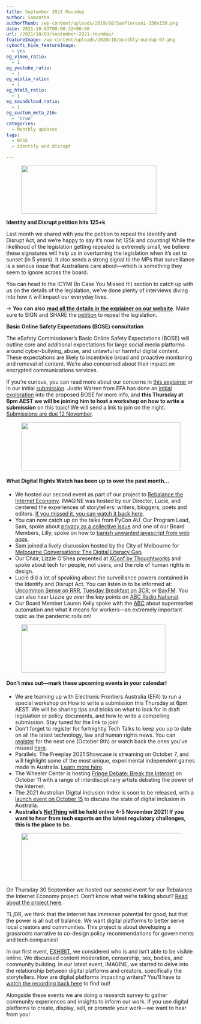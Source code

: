 ```yaml
---
title: September 2021 Roundup
author: Samantha
authorThumb: /wp-content/uploads/2019/08/SamFloreani-150x150.png
date: 2021-10-03T00:00:32+00:00
url: /2021/10/03/september-2021-roundup/
featureImage: /wp-content/uploads/2020/10/monthlyroundup-07.png
cybocfi_hide_featureImage:
  - yes
eg_vimeo_ratio:
  - 1
eg_youtube_ratio:
  - 1
eg_wistia_ratio:
  - 1
eg_html5_ratio:
  - 1
eg_soundcloud_ratio:
  - 1
eg_custom_meta_216:
  - 'true'
categories:
  - Monthly updates
tags:
  - BOSE
  - identify and disrupt

---
```

<div class="wp-block-image">
  <figure class="aligncenter size-large is-resized"><img loading="lazy" decoding="async" src="/wp-content/uploads/2020/10/Email_headers_highres-04-1024x366.png" alt="" class="wp-image-7295" width="360" height="128" srcset="/wp-content/uploads/2020/10/Email_headers_highres-04-1024x366.png 1024w, /wp-content/uploads/2020/10/Email_headers_highres-04-300x107.png 300w, /wp-content/uploads/2020/10/Email_headers_highres-04-768x275.png 768w, /wp-content/uploads/2020/10/Email_headers_highres-04.png 1168w" sizes="(max-width: 360px) 100vw, 360px" /></figure>
</div>

**Identity and Disrupt petition hits 125+k**

Last month we shared with you the petition to repeal the Identify and Disrupt Act, and we’re happy to say it’s now hit 125k and counting! While the likelihood of the legislation getting repealed is extremely small, we believe these signatures will help us in overturning the legislation when it’s set to sunset (in 5 years). It also sends a strong signal to the MPs that surveillance is a serious issue that Australians care about—which is something they seem to ignore across the board.

You can head to the ICYMI (In Case You Missed It!) section to catch up with us on the details of the legislation, we’ve done plenty of interviews diving into how it will impact our everyday lives.

→ **You can also** [**read all the details in the explainer on our website**][1]. Make sure to SIGN and SHARE the [petition][2] to repeal the legislation.

**Basic Online Safety Expectations (BOSE) consultation**

The eSafety Commissioner’s Basic Online Safety Expectations (BOSE) will outline core and additional expectations for large social media platforms around cyber-bullying, abuse, and unlawful or harmful digital content. These expectations are likely to incentivise broad and proactive monitoring and removal of content. We’re also concerned about their impact on encrypted communications services.

If you’re curious, you can read more about our concerns in [this explainer][3] or in our initial [submission][4]. Justin Warren from EFA has done an [initial exploration][5] into the proposed BOSE for more info, and **this Thursday at 6pm AEST** **we will be joining him to host a workshop on how to write a submission** on this topic! We will send a link to join on the night. [Submissions are due 12 November][6].

<div class="wp-block-image">
  <figure class="aligncenter size-large is-resized"><img loading="lazy" decoding="async" src="/wp-content/uploads/2020/10/Email_headers_highres-01-1024x310.png" alt="" class="wp-image-7296" width="424" height="128" srcset="/wp-content/uploads/2020/10/Email_headers_highres-01-1024x310.png 1024w, /wp-content/uploads/2020/10/Email_headers_highres-01-300x91.png 300w, /wp-content/uploads/2020/10/Email_headers_highres-01-768x233.png 768w, /wp-content/uploads/2020/10/Email_headers_highres-01.png 1376w" sizes="(max-width: 424px) 100vw, 424px" /></figure>
</div>

#### **What Digital Rights Watch has been up to over the past month&#8230;**

  * We hosted our second event as part of our project to [Rebalance the Internet Economy][7]. IMAGINE was hosted by our Director, Lucie, and centered the experiences of storytellers: writers, bloggers, poets and editors. [If you missed it, you can watch it back here][8].
  * You can now catch up on the talks from PyCon AU. Our Program Lead, Sam, spoke about [privacy as a collective issue][9] and one of our Board Members, Lilly, spoke on how to [banish unwanted javascript from web apps][10].
  * Sam joined a lively discussion hosted by the City of Melbourne for [Melbourne Conversations: The Digital Literacy Gap][11].
  * Our Chair, Lizzie O’Shea presented at [XConf by Thoughtworks][12] and spoke about tech for people, not users, and the role of human rights in design.
  * Lucie did a lot of speaking about the surveillance powers contained in the Identify and Disrupt Act. You can listen in to be informed at: [Uncommon Sense on RRR][13], [Tuesday Breakfast on 3CR][14], or [BayFM][15]. You can also hear Lizzie go over the key points on [ABC Radio National][16].
  * Our Board Member Lauren Kelly spoke with the [ABC][17] about supermarket automation and what it means for workers—an extremely important topic as the pandemic rolls on!

<div class="wp-block-image">
  <figure class="aligncenter size-large is-resized"><img loading="lazy" decoding="async" src="/wp-content/uploads/2020/09/Email_headers_highres-06-1024x342.png" alt="" class="wp-image-7275" width="384" height="128" srcset="/wp-content/uploads/2020/09/Email_headers_highres-06-1024x342.png 1024w, /wp-content/uploads/2020/09/Email_headers_highres-06-300x100.png 300w, /wp-content/uploads/2020/09/Email_headers_highres-06-768x257.png 768w, /wp-content/uploads/2020/09/Email_headers_highres-06.png 1250w" sizes="(max-width: 384px) 100vw, 384px" /></figure>
</div>

#### **Don’t miss out—mark these upcoming events in your calendar!**

  * We are teaming up with Electronic Frontiers Australia (EFA) to run a special workshop on How to write a submission this Thursday at 6pm AEST. We will be sharing tips and tricks on what to look for in draft legislation or policy documents, and how to write a compelling submission. Stay tuned for the link to join!
  * Don’t forget to register for fortnightly Tech Talks to keep you up to date on all the latest technology, law and human rights news. You can [register][18] for the next one (October 8th) or watch back the ones you’ve missed [here][19].
  * Parallels: The Freeplay 2021 Showcase is streaming on October 7, and will highlight some of the most unique, experimental independent games made in Australia. [Learn more here][20]. 
  * The Wheeler Center is hosting [Fringe Debate: Break the Internet][21] on October 11 with a range of interdisciplinary artists debating the power of the internet.  
  * The 2021 Australian Digital Inclusion Index is soon to be released, with a [launch event on October 15][22] to discuss the state of digital inclusion in Australia. 
  * **Australia’s [NetThing][23] will be held online 4-5 November 2021! If you want to hear from tech experts on the latest regulatory challenges, this is the place to be.**

<div class="wp-block-image">
  <figure class="aligncenter size-large is-resized"><img loading="lazy" decoding="async" src="/wp-content/uploads/2020/09/Email_headers_highres-03-1024x171.png" alt="" class="wp-image-7272" width="758" height="128" srcset="/wp-content/uploads/2020/09/Email_headers_highres-03-1024x171.png 1024w, /wp-content/uploads/2020/09/Email_headers_highres-03-300x50.png 300w, /wp-content/uploads/2020/09/Email_headers_highres-03-2048x342.png 2048w" sizes="(max-width: 758px) 100vw, 758px" /></figure>
</div>

On Thursday 30 September we hosted our second event for our Rebalance the Internet Economy project. Don’t know what we’re talking about? [Read about the project here][24].

TL;DR, we think that the internet has immense potential for good, but that the power is all out of balance. We want digital platforms to better serve local creators and communities. This project is about developing a grassroots narrative to co-design policy recommendations for governments and tech companies!

In our first event, [EXHIBIT][25], we considered who is and isn’t able to be visible online. We discussed content moderation, censorship, sex, bodies, and community building. In our latest event, IMAGINE, we started to delve into the relationship between digital platforms and creators, specifically the storytellers. How are digital platforms impacting writers? You’ll have to [watch the recording back here][26] to find out!

Alongside these events we are doing a research survey to gather community experiences and insights to inform our work. If you use digital platforms to create, display, sell, or promote your work—we want to hear from you!

 [1]: https://u1584542.ct.sendgrid.net/ss/c/CMxF4nARlf6wAFa1PSfv0mmZ9RIuK0LyVv5J0Wo3jtI5ZEh3mY6GTWM-pZE8svpZIeHBrLnvIkk0Qk0Z2cbBMhovIMrOnAa9nR1e6b7N0wSDWibpAeMmUsRfFC_btkaERaVfa3V9WanEWt3T55YxOi1VLuQlAJAeZMVkcXj_a84SbIWnTJJI02Sz1TwhqzL231gHe89sUyCqK-yLDzSmmXg-CsV978XnOVxglUQyBseT17q13BV1qTDZWKpXekxoiyl51MgCRD1WJ19X41yzt1wY-HeEFeleqgrTmD4MkzDgVtVshz0b1T70oXv9HPupmhK1AvqypgUUgN6T9UW8lecPPnOeWoHUCE9ahSVACYcwvvGPiKAti5zhNsmX6l1J3mBaMriYHyCIG58Fn-NA9g/3fw/68Ot9N5sS82dgwGI45C1mQ/h0/js2XoHKT6Y-3cygq7MPSYoaFM2PnKkWeatoFQENkBLY
 [2]: https://u1584542.ct.sendgrid.net/ss/c/tTBUZwcBH_2q13Ow12s-jZ2h-gZo4dt2A0iVNlolBRzg0RCeDkaPbBIRLKDfNSxLIso-8YH-0KYvgW8t2xykNKnfhlOGcxCQ8cumpHd8xKo50B5xyPum-AKZqsbOpgd-jpH7AHZ7Tujj-i3e-4H5v581kT3BxAE3W2xrt3Yw0GTFRdEdB4rhy0_nc5bUHOX34F9E82gEwQsFOpcZjbgoEPCxjjhfxqVS34wemM0kSHfyhoq4mEtiiPka3D4jLNEB1JKESymBajwEMhoWVXWhA8vByxKVbsBV8U8Q-oX2gby289RI0sq2CHd-qBBOcxIkEUd4-fAbNIEW9al9ADhHNyb24f1lL8G6xM6kdU8FizwxbroOULfQdFQ-ruLGoJ55/3fw/68Ot9N5sS82dgwGI45C1mQ/h1/4ZpX_wd13WhrhR5mnulqvrMlaBLWoGrlxUdDa-J-tow
 [3]: https://u1584542.ct.sendgrid.net/ss/c/CMxF4nARlf6wAFa1PSfv0mmZ9RIuK0LyVv5J0Wo3jtLPXabnO7pZHM0rPPHVmfVok7BjJVqjFsnj57h8bo8V_K7viZDIjZvEVHlSuRwg82_yhD9BIPFoxXw9VJcoPnKTyFeyvsVYqtxAfzJT8rBG0CMSvE0bLdFGO3gbloTQiBZ5xs-f2gkXpPPIMJ6R5wJhR3axjhI0tGAd71jHrNZkvyPAsy0ub-vKHZhv8q7HdnZXtdIzEaI2Lv52KSJXGb8k5pkHFv9MjdLpxqwPZL5Co6X9bG7kmpEhmjQyxElOQlTw-KTvsILd3eKnBapge_w05xdb6MLwoLn_8zwyLaqRdZ4jMoSnAo6OePVM12Zlb-Rl-yGqPm2vzkMbcjcgf0SA/3fw/68Ot9N5sS82dgwGI45C1mQ/h2/YcnnoYiDoUlx1tgFPV02rI0PufnNdjDRvOa8ZzOFiw4
 [4]: https://u1584542.ct.sendgrid.net/ss/c/CMxF4nARlf6wAFa1PSfv0mmZ9RIuK0LyVv5J0Wo3jtLPXabnO7pZHM0rPPHVmfVo8jokC5nFEEUacXPWEAWPrWQgsCtuttyKUrv5gP402ywSzBCR9_zEOyGPjUz56cxizTRIMq4gD6NRDHRpvSZoh2OA5YX0iWqkBQVaGkwke7GXRXmPu8XXOan974lC_zdIMabCLaWW39Q7y-rwzzk1bg3Z40CcwCFeyYJsKa5X1sxorNg_cC7HcWrgrbhxgCNZiyeEC-8HbrqegkQsFlHipMZeLnvxPkKCg-iRs5SLaULKBhWwLqIX9vY9nZxM8kffGXgvf22OxXQyY-QhHQP3IWexiWaCGIFETc8QH0eG7_1ZPIKLhR5NaF2K6r-ENA-j/3fw/68Ot9N5sS82dgwGI45C1mQ/h3/YZZe3RQO8305hRyhvtjOE_uTjGOBA_Pb64tP2aGpg04
 [5]: https://u1584542.ct.sendgrid.net/ss/c/atcYNHk4Eh2YdGnwBh-YDH6PdBFlzhhP0zp0lyf7OcIoi53S4UtezRH3WV6SVzmIkI6fTUlncfjc35GCqZPt2-HtHVxGK_m0eF3oELdgM4S8basKHVwtGwYmKdQUx-ZuYdOWmTAkc9Vg3FaQmq-fW_Oxm5zUCF4XQ9xqcw0IAB1_s-VNTvIlBJbOsh2mLhwGs-vlKvRn4Ya8FMPnenI30yfBVRDqOTrdgwcftHWXNIqIFiO6-zfoNR00v-mkM-r9d0eh8OTDJKSUK1qV6ElfGxWuJW1oQ3Cbfbr-YjUH1RDcKtTRyEhSpVwswdIDiSeY/3fw/68Ot9N5sS82dgwGI45C1mQ/h4/x28cXwtVYVaB-G-HbdF4gE-fc8BmGtWWAsMwqS9XlZ0
 [6]: https://u1584542.ct.sendgrid.net/ss/c/atcYNHk4Eh2YdGnwBh-YDHHVhY_WYZr0unFUrior1hawU3DWNe7nLIodD10jnwzA0PV_jqxIxx33PfqNumXA9i7DirCHNiBV9ihESTd5IizGidNbYawHFknhgc7Sel4FexUyIR9pEa0I5AzWdtvtaAScDog5rnKVULBoejtYTootz6eWKj6Ld0pLppZwNg3wpB5eCIaxH5idjctKmaaBeL9omB6Pg1JgsE2xVobPhU06qMp3PYy7QlCnyEpl6COyV7ACQlmYtzpQGi7wpLUOONTNCTZy9havOFHlE020LeAH-dUuqorbpXhWA9-mGWlniejatLFOM05PZWwHwo-cDygzniwylSwzbpcFIh-2gSYMQXPHz7fU13EPoHbj4sXIbgtNakytiaIDi7jeLAnlbM62zasUNU8RAneAxOQ_Eht91SFwONxukQYXC8t_hz5Rl5BIKYkK8rEzEueOXOOuow/3fw/68Ot9N5sS82dgwGI45C1mQ/h5/HTuuaXiGy9lZpa02vE3TF7t9YHBLgrAG1YmRNIFgkjE
 [7]: https://u1584542.ct.sendgrid.net/ss/c/CMxF4nARlf6wAFa1PSfv0mmZ9RIuK0LyVv5J0Wo3jtLpq9NXpU4Up6Pdd5bDYjWyGIbJGB9pfjiguLhdejrgs8iMgwSY4SQEhENanyeTXf_d5eBUnOJbrcbC5IvY3JaaSj1_-o6BSTjbSqVLj-CMF_Sik1HG3tnNN_ODHgCodMOmmIpJkbuZHiNytdXHElgnL3U8u5WJFLXkinqZT3F_hmIuWfWrmfIQ6r-Ag0nWM3zqy8Fi9bQLqzGrVDndjgzGmGgoEIpLBmyh0SBbYCbPORtg_mghZdudDU4HNnollgOxsTl7tbJy_OCvpxIExbheP80vU7THudY1h0RtXZkUsw/3fw/68Ot9N5sS82dgwGI45C1mQ/h6/BKlfKZ8xqXzaYGdD31ghvNg4nTsOOTRLbB25jmAraPE
 [8]: https://u1584542.ct.sendgrid.net/ss/c/4grRNGhJR1QUZSykB5vV4Ue5ZwEPVEKdIcOsXcCs-JcNEJF1QJBIMXEd5v9EY-6ybEMOZwnqZUdgEabOiENWx32oiZp6HxgPpXKjjeyLn07Hv9FA-9yReEnpLliWqoYj-PjBXUZ_b_zI59YlR1p2p0IKwiXilB3vANgDq2ZTLv7M5eH7OQKr3aUlHyaTIdg7zia_pXe_LKBOkd06D-T3-AiC06AQldqIaufroIxqo_xOhmfzVM9nsd3PkaQVs3t_S5YIDpUTdUom8ZsC-aMF5ELn2QMV1pjkcmZiX-bP48oVYLtpT3ARQAujhl7N2yAm1x7eYJSl1Y6O9lrPSwxE_g/3fw/68Ot9N5sS82dgwGI45C1mQ/h7/JGCYlwYkVMy00-i2cy5UxVRs-fwB-18BQzGORGuhztI
 [9]: https://u1584542.ct.sendgrid.net/ss/c/atcYNHk4Eh2YdGnwBh-YDOJPR4Z5lDybbWIPhQSOR8GNVHrPx6c1KEFELCrZfrhV-uiHBCi5disS6BaMv9dh3u6FIJeOyr52pCm7Nz6dsaTWGDEYgDgpq5kK35RSeR6_0upNlY_58Za_EF-5QqjXyiEMMACz6ojXXQhk1GepbmyIFYC5YmRfdh1hrnIAgkN2UvB0l-ZYaBvHImF2_nauK7s6-ryTBzz2oKp-uuSBmsu9HXYoDX-ToN3RDp_3OAueFUgPgvEFAVBY7kFnU-DNJY69o19WpCeyT3fRY7y1GdLuyO3GuemXiTNYGyFir46AG7BB_Mw5EmCFO1qm8TQhM2YCRt5dkWWsddPXIVAnu9l2k2wpnyQU_tlb6G8SKbJTgdJnzFYATNDzObrVqWOA9w/3fw/68Ot9N5sS82dgwGI45C1mQ/h8/95x85F8hQBTo5C5fA4iRfNgdv_hoAY7zHRZEqfs0xG0
 [10]: https://u1584542.ct.sendgrid.net/ss/c/atcYNHk4Eh2YdGnwBh-YDOJPR4Z5lDybbWIPhQSOR8EUDjRo9f9h9ULnlveT8OFeYBlUG8ZjVdLdimTVJTFzqLougzmm7kszgqGFpbTpG77XjWB7Y5LgE4rVA1qKKJhSbslLmxOBh284LKDRZXXOm_x5kShgVoIv5IANnJHxJn5cVXypKpm0ejIG8sNwNaezQG6bDVogrHynT7Vu1ZRdLNsGb90rvWhEl0Rc_ejfi7xQxzaeMzy6jH1v_-upRxDcDHUTrxhGAd_cbG-qqAUndkwJtqPLZ9Urj7P3YvDLimVGa68jlHmKyoP3op19JJNW-Fd7un3peeqdId_-bDtLEGNxXEHoDa1R5QeX3UoU2JKDVHdRE2tjcNnwzEkLr2hbdHiRgmg1hpdMLH8gD5P8Gw/3fw/68Ot9N5sS82dgwGI45C1mQ/h9/d72cqIAetaNHQOWuVBS_yjE6CHoNg4oRGfxMFx7gDLI
 [11]: https://u1584542.ct.sendgrid.net/ss/c/atcYNHk4Eh2YdGnwBh-YDOJPR4Z5lDybbWIPhQSOR8HGMhXmQPfAqVYFHF6iqfetanWmD6g_eQI-wvqNrnETEwC-BCyi1gjqugxX-TQV4khxqjCXk4rcEx2KOTcqR5Eewus-H_BlZwSycDjEyuFfVCb1byEb5BH0XJx9ReXCWrkeQNmqWqnzELZUuhZJQUL-9MGbHyWKuz4Lg-x5b_aU9sL8jaIdkwq_eB2hTcVvm_7N9ENo981bRmal201h5SPF3nZOixAogwBl8fbcyHGwvVYHPWGYWK7xzNNH-WO_vdzmz3g28nFNcIUItgVtmKqQbjKUGI1G14QH2kTYyzZe_w/3fw/68Ot9N5sS82dgwGI45C1mQ/h10/tRSbq_T56L6NmBvhjDsdzC8_tbZWwGztdEHiJD81tZ0
 [12]: https://u1584542.ct.sendgrid.net/ss/c/atcYNHk4Eh2YdGnwBh-YDD2NF2omKSbil6IGCyblSLsjWsp0ESqIm9QcTswdTiPbmBYvXB-MwQ0zJOIJu0AM8jX8Z1WALLZnsr-oWi9ziXfyyJsVTEPBAPY97nUWI_4BulIVwEiQkx3KQzoA_DNE4fUcV5TCCyI9akmT5eRVJSrd_IUWfQsa2EYCNC_kt1T1k3BzD8b-axOUuDLszVMydJq6wf_7vBvuWUZOo0C8EJafUSuFlfZNlqpqq68n8jexuj8IzXTBZ3n7q3S-Xxx8IhhZNNhpZREi05T9X35rRzQZeveU-DUuEzAodh4fBQth2YBvbo2OLmMh3GJoSflXUA/3fw/68Ot9N5sS82dgwGI45C1mQ/h11/tbC73zCY6jyRvd-I_mx9jCd3QqsgkhPjQ1Ft2DI8LNU
 [13]: https://u1584542.ct.sendgrid.net/ss/c/atcYNHk4Eh2YdGnwBh-YDGRoAs2WH3kvIwlC-9ha3D7CrAsjqg7Ri4DQrSkhrpMoYqikPothqoWcTZnX5vcae3HEdxGdHUklT6avwwr5DIVbMGIYmkdzNRnPUQ0OWrsK3Aw9RvEwpAWTDkwxeSGhXepnC9F2LGkwzLOWH8h-QDbNgbg_WrJghXuPAPlWigS4OpdsEiM0MrWvEuUGlrGgNn9VajBHFKb20H1ibF4xzKbIJC5vPPEk5d-GpCwNE56-uKtk8VFdhFqEqGvsddYkqc0p0ERxUFIXhHPK68MIoZ7prqa8QAdbdHBp5u9rQ6O0Hh3kleqAsp8Zuq6jtfLJzLd5Cx9YIR_yCsyEou_GKwpkf5lI1k49N446rlnbS2lx5O3T1CnofYz0f23AXlMLakNYK8k0y9s6NCKSimBn01g/3fw/68Ot9N5sS82dgwGI45C1mQ/h12/_OCOjypXAyOQoAO4eCmwAaDV1wl3ouwXzaDIymZya2U
 [14]: https://u1584542.ct.sendgrid.net/ss/c/atcYNHk4Eh2YdGnwBh-YDHkc_CdiYt_ghscGkDL17KK1ptCPxIxzmzzfXN7jjrXBSRJo7FoU0ILjeLhK6Pz36yo5TayvBBC7eiWu1s20qA002JOKpXZEGc1n8uTmR7jSWSFHTLQC3orNMd7SSsJRFB7jmylIWrxwK4ykNAORmnFDCrBXKXnURC-cT0Ou2mC4o9tr3FeyHxLbpvVTHDj1mV-r7_QudrZ2wv1GtQR1Zh8cw3L8oTbAizEt6Zf3dcdNME8LaCOhopky-Dn504VHJneFoOvlJEsKWk6j3v9Qomo2lOAcYg5X9vyMbIrw8-lpUJduVKJxvbC5l4eK5ywvh-XfKd1xGhjf5hzW8jwh0oyn4WZQFQsG9kZXiew9NstNzg37OYS48S56UgZ8FF-ryeoiaFanI0Bgq4gHUy-2mZfxCxa2nKQ1GewbCku33DbO/3fw/68Ot9N5sS82dgwGI45C1mQ/h13/TmzHjJcTD9J3ts6QaeGFpRi9pvU4gSMwljo1j31HtSM
 [15]: https://u1584542.ct.sendgrid.net/ss/c/Mqag7sW8TIW-nixyBdulQgAp2nHOCWYwS7sUGGWf9XjgtwAOGOUdGJj3gjsqUPA5nznzbIv9IUrgMfuwpKewgzLOVqahK8JenEJWEFoykQIE_NqQA7I7x-aCdS4DYqAn6ucDt7MlZtYGk55QomZmP9PidaJkv378hklTUKMxLiZTCX4Qm4p1Bp9GnQQw2f97WBRRHudzGHGI1nOZH50x-85f-hlOyJPzz8CSzEp1TFpAmYA1OrQPL3TZpQFZGnmvi37i9grb8YCpQYSfDep-AYnkhBGUPEYsRpYYVNqwl6tMK3CqR2lRgBnYTfG2ljfSOPaZ6AKcKTKLAG7XLcoEfJ250JoCyU4OCB6kUOrAM-7AzAynvZ3URppKhxgA5rp0Nxx5GkQhe1SkHd2I_qRyhg4iiXdXXKnuiGrF23fZfWE/3fw/68Ot9N5sS82dgwGI45C1mQ/h14/ls8TgcSrXEj8UZHv30ebIjEj5CkbsuHFh19pSsNNTdE
 [16]: https://u1584542.ct.sendgrid.net/ss/c/atcYNHk4Eh2YdGnwBh-YDLPbb2jFRHqancbJLyQGqU2IBLmt3DsH4sSlbTJiKVDUFb7wyHFW84Jj7Z-cidWteuggY6apulikHSzhSwTWWTOp-B5BMGv2tulBKvpljx7CuqIZhQwvBZCxjQKMKnncZ3PlLmU4-_YzzagM9eq3zjrXth_Xm6Nu2mw-lRvcCStqs2bxZKtWbx3phSglMNbBsomjFzSh7iPWA1XfEUGWepFhEUQFl1J94QwsqgZZ1KJDRtJQgKtynlnTrRcl_9I8ZjDBSDtehtpttmQuTpBrI2K13tazS5NPc3AQZ-WOpXu5mtnsMXExHhdxk1RpFyTYJ3TwWPUYqWFsF6Hvqk-zENS98WvNIv1v5ymt3KN98ogzORWHGqIZwizHsFMO06oL9Yk_FHI7yFaQ1Sh-HQ3Wga6BnTixe-P8haypL_tVYCx0_d8hSKD9rQnipbsuYnJ0wA/3fw/68Ot9N5sS82dgwGI45C1mQ/h15/Md65RBNgVMMdbMuoQKfybhYP7bmCt37357fBnuSlIjc
 [17]: https://u1584542.ct.sendgrid.net/ss/c/wehEm_vu1NBVXOKYSqOxTEzK9_VzT7xCtH-GNYpHRDQs_Z5AEnnYFuK4w121NVUb96M_lpLpNS7DHi5nhot_6XTLpS1NEG_u5WRzm3f3RIs3_MmYKZJBbHDN3FTwZjm2eG5KKyDfWBb9FKrqPfajo0wOxizR-Ug93CP25NgcGZG8bGcpQo5171mmrvSIhMAkT0bLMUIQELJQQIuFsSrqxv3cwSzC32RaubPxavnswX087LNlrOPIma08Qx2L8hlb3OR-_yzx4zybQ5KfZvn9ebe2KzXaff4gkwLn8g3Y-H-5j9w0XVIi3POX7STuWafoA25jtKwmSmK-9hLqLn-832yqGTn5EdWjYaSz2pOEPA_jM6D4sterD4Z4aEO-yadsjryl7rQwcoTKh5y8w8gtcA/3fw/68Ot9N5sS82dgwGI45C1mQ/h16/yE1fkN0_dZUfKD8rGG-loewNX5f0r-5uZl_V82xdtx0
 [18]: https://u1584542.ct.sendgrid.net/ss/c/atcYNHk4Eh2YdGnwBh-YDGPAHpOHpqATgY5qrC-ZkjbHmRFyvB60vx1jk9VZdEGKjQ8CCpCWsYRAMkb2NiO5NIQbjOJfGlVTR9WetdUaxOVaOhCUQ29lA_mQwxZME6Q0AF_L6HuExWS6at6aU1cpvEeVa49yYPGCDZLx_XV45EVGg1sxHCmqlzCUpneG6HOpIZ9vPXVmC6AAYChs8UQMz91GdjyEOYxOjKVmF9fP-j1Rhsbfu9ZO9Q0TQAAeZur1al5c4dux83LzSOLbDmcoKhibZDCKpua6ryp-rQby-OpC5g8UepRHLYft-_k6B6FX9lbJrswuFUANwbnQj8BXG0VlHjUZY_nfLSJHKbl5zQERhA-cYakTMncFncugTKQc/3fw/68Ot9N5sS82dgwGI45C1mQ/h17/4qnLjw1_ImFIqAo4dcw9oWHGPDe53L_UQItYopj_5Uc
 [19]: https://u1584542.ct.sendgrid.net/ss/c/atcYNHk4Eh2YdGnwBh-YDGPAHpOHpqATgY5qrC-ZkjbHmRFyvB60vx1jk9VZdEGK4N68n6JfgdaVtqvcaluRu4CgY-aRTjkdiK2NXLyaTfVF1SKUe9-R0P9GMfOEN_ri7GBf5sHPeXrdoMjn_XtcgKUTZeKg5ijs-7xh-2zwDQ04BNKQUpVHXW9tK-lRi7fO1pXWnBs9vgA4yLhbIADC6uzy7YCzHZHQY35KEfObg5pKo9DTrUolQudr2SZU6wiMEeXy066lvYb6DdeBZjEBKlTdgLt9Lhxjh-qxEt8-oI_If9r3kRFUZy0TfGw0C48Un8COznaDaaJJyP9WBSIjlngdCwCVio68Hl0UfR9Fz2g/3fw/68Ot9N5sS82dgwGI45C1mQ/h18/rc3Bz08TOX7BGSVehsKjBzEXkVabBYkCx9lIFEm6E4o
 [20]: https://u1584542.ct.sendgrid.net/ss/c/atcYNHk4Eh2YdGnwBh-YDLMFbGbJ7LYmMIg65hVJa8kxAjtvm-MymMOayu1wyohH6XG53JXDLkWPNyG1GuyD_enAjLZn3IM-hJFZNlkrMoxUBodJ9c3RWFwxKDV9fvuoAEyXjtm6N65qm0lam8ZXfz7W_j2FBmyK3JCYwAPUi3aVzSOpUP6NBmxjpsVNMdzIyFHrEFHo5gN6Qt7Wuvz7QPEOdjRteKbqM4DouRAyMckDYpOtAharnjsga-wpjJ8qaH504DLu7enDrSeMIwAGSSVePUjqve3yy7FFeFM1NZ6ohskzLkYmW6lr7_NRcMi2/3fw/68Ot9N5sS82dgwGI45C1mQ/h19/HBqkMgplswUYiAiNXTxBA5Rb6bIZp8C5pO75xEKRZzw
 [21]: https://u1584542.ct.sendgrid.net/ss/c/atcYNHk4Eh2YdGnwBh-YDKHlpVZV012pUXG38JNGRgMUqBIaSKPx2sBMcv-pi7WyH6Yy8nVWqRsY7a_qxnHNt7FN6Z0b870SYyXcOVVCkkhKZRPVatfpCqLfNjK06JB_fvfQvUOH4Mc3MCD910gDc94vFRap57XI2i9DI_lFo71-xi7xPPsI48PK_fq1CIgFgf0y8vlT4nvQSpJzf07b5q39yFOJa53zZPR60NmcIMOPJFzGiftyiavsC3sI9JeeZcrg-fdEMYQCCM5E60iiZvA4C8gAQMz4f4rqO2Cv80rBIVuKacloylflTupWK0RXIv6NyOoEmnYoDullEYKokaSUwLDCje1GgJ1YWnL4_Y_4C9Cunooj2tn-yNtZIZiS/3fw/68Ot9N5sS82dgwGI45C1mQ/h20/J5bMT-fwR3BCzRvwnq78OSL9m8pRdqUc6DKSmE2w2R8
 [22]: https://u1584542.ct.sendgrid.net/ss/c/XlxiKm-amnZREMhISCI1HUz03DMP6hTELe135NFVc-Nzo2rNnQJF5YgWN__0NnvNEmr12VxsYciW-OsKhKiv1OvfmOMdIX0jRYn6AcCh9XuT0s7cAPZVabRSX4v_0sl9XtVWyl1BYZlDCsjS8fBIHrcLkahlbxkMTbXrePh2c3W_2PE5efBPXikcGVRfveJzeG_JUaGYFK-ZG9FZX8cB-Oyw0lyFxS6YShi735T5a3ULCKKAFiIPxZqzjga74xcmI72m5XZzuL8rcCBt1BT_LT5GuaQdJP264SL0mYBy70rqlXW_j3gIMgX1-Kip0-vFZP4U67BBg1reX4mG8STNZ869PFw7uNgtw0YJ9KpWkHIB_CuFjEUjJaL5PTl1A8HU/3fw/68Ot9N5sS82dgwGI45C1mQ/h21/X2ygfG6HCGOgrSVzFarT_sMgg7AbNdFdY12UHk_XoME
 [23]: https://u1584542.ct.sendgrid.net/ss/c/c511-KAjM3jU_4OIFtitba_2OTs8Wi8ja2SuZgP4en1MXE6k2luj6TSnkqCRijltB7KcQPjbbA1tvMTnpsad23tXAuBxCIaAtwJqulYEYdhITrdx140hYdvn0j9C_0J3K4HVaG0zSdZO3KlFIpwAaMeMhgHU6hyPwG5VLiZ1UBlBKo5-0poh6MYa3kqwHY3Hf34jQ9Ubtmbihe76-AHZUgu_Qnrga1NEExYUk1j9-k9m_q3sgwsoE4ae-xk2G_kByDuOu01BNCMJ9CwwAc1gcNZT46l33xZsb6hpnsvSffE2mzTOhFmPfsFhc8EKOIlN/3fw/68Ot9N5sS82dgwGI45C1mQ/h22/MyUT7p-22bXwc-k7zGFyjqZnfGVnIlZlz3sIuzQVscM
 [24]: https://u1584542.ct.sendgrid.net/ss/c/CMxF4nARlf6wAFa1PSfv0mmZ9RIuK0LyVv5J0Wo3jtLpq9NXpU4Up6Pdd5bDYjWyGIbJGB9pfjiguLhdejrgs3CySsO_FvknVf7RnU2ZvVf-JduWX6fSjV4VZplFZhoKKHw8ryh3Hwg6IXC6HYCa0nt8XAjPdcz4oGNyw1LQ_dvA2GPyfZk_co4ku1uajeNzvOpwmHfu2MyApKG_DQ1oUJVta3kW5i4ghzmOW2Ls6umpvKh9Ja8o6lgSm4uRC2qw_3izFb979tTeDxRUz6olfhKnuMAnmQrJNeoDv-47P-sFmGsO231GLwVFZoeuq2S4cuq7qtBkU1AJFPLTfe91dA/3fw/68Ot9N5sS82dgwGI45C1mQ/h23/E10trjPllH37DWT-iUPHMMUXaoykpiIEXtVgsyV4BMw
 [25]: https://u1584542.ct.sendgrid.net/ss/c/CMxF4nARlf6wAFa1PSfv0mmZ9RIuK0LyVv5J0Wo3jtLg-HrXGeKzsRQ8MQlevRbDiuzqgkGQ2KfHocw730IE9t37hYXuJ_zU_zjKlm7KcwJtlAuXygLZbt73veLILFCe5RlTp7F-BNdYIOGtL_oeiF2sYHacCbpIiHfnWRpMvCD9urq8p-6dia3wDO0pwUKoziPNVB75Td0adV-MkQxv4gYacj_UURjXF5lafapogs1D-gVr2_2jXbpVdHpy9YBQN33T8_kRfpE6LjyXX3xIRFyIJUPWPVdlRSnxGYnTmGJdPSXj0w9Sr1nZvDe6ugktt6eBrtX55PyhEs2sNdc_cJy1CpGXf8FSeylXo9AfZUY/3fw/68Ot9N5sS82dgwGI45C1mQ/h24/lOsMixm8808RQtqD0rRa92j7wo9-LvhIRzmUOba26sg
 [26]: https://u1584542.ct.sendgrid.net/ss/c/CMxF4nARlf6wAFa1PSfv0mmZ9RIuK0LyVv5J0Wo3jtI5ZEh3mY6GTWM-pZE8svpZhElJjsOaFZdOMIrT61z1qWdqQPTvlsUbRgGi_SQI2cCOwouYOMVTDAetEgdMrLZRubOjSdKRiFIsSqtek-ziFNG_JDIDwSpbKSLCvUOHEgkq2IegbpqkIYqA24oaZyuatLRAOljV7EVXiZDGHb9lVx5uGsw5UYrmMSlRSPO_fZFTqrUY3FmsCOG8oz_ifvbL3A-9dCuGfic7_nvPV2vdPxe2jF0jZyRgXK24ocbuH7B09WKYy_JIwI9PZHIHoooU2aCNtpf70WoS-_WwCkHkMWVhFSEQbKfDYPOaKT9ZyO8/3fw/68Ot9N5sS82dgwGI45C1mQ/h25/967nV3zxi5SajWmj1n7tObnEidLzTtEyN_Q_o_RFc7s